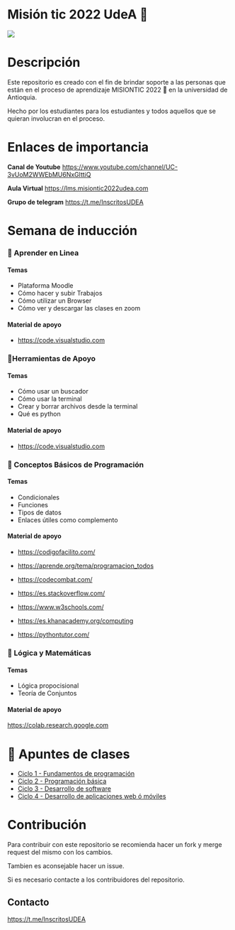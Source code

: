 # Misión tic 2022 UdeA :rocket:

![](https://i.imgur.com/krS8urH.jpg)

# Descripción

Este repositorio es creado con el fin de brindar soporte a las personas que están en el proceso de aprendizaje MISIONTIC 2022 :rocket: en la universidad de Antioquia.

Hecho por los estudiantes para los estudiantes y todos aquellos que se quieran involucran en el proceso.

# Enlaces de importancia

**Canal de Youtube**
https://www.youtube.com/channel/UC-3vUoM2WWEbMU6NxGlttiQ

**Aula Virtual**
https://lms.misiontic2022udea.com

**Grupo de telegram**
https://t.me/InscritosUDEA

# Semana de inducción

### :memo: Aprender en Linea


#### Temas

- Plataforma Moodle
- Cómo hacer y subir Trabajos
- Cómo utilizar un Browser
- Cómo ver y descargar las clases en zoom

#### Material de apoyo

- https://code.visualstudio.com

### :memo:Herramientas de Apoyo

#### Temas

- Cómo usar un buscador
- Cómo usar la terminal
- Crear y borrar archivos desde la terminal
- Qué es python

#### Material de apoyo

- https://code.visualstudio.com

### :memo: Conceptos Básicos de Programación

#### Temas

- Condicionales
- Funciones
- Tipos de datos
- Enlaces útiles como complemento

#### Material de apoyo

- https://codigofacilito.com/

- https://aprende.org/tema/programacion_todos

- https://codecombat.com/

- https://es.stackoverflow.com/

- https://www.w3schools.com/

- https://es.khanacademy.org/computing
- https://pythontutor.com/

### :memo: Lógica y Matemáticas

#### Temas

- Lógica propocisional
- Teoría de Conjuntos

#### Material de apoyo

https://colab.research.google.com

# :rocket: Apuntes de clases

- [Ciclo 1 - Fundamentos de programación](https://github.com/anmaogo/Mision-tic-2022-UdeA/blob/main/Fundamentos%20de%20programaci%C3%B3n.md)
- [Ciclo 2 - Programación básica]()
- [Ciclo 3 - Desarrollo de software]()
- [Ciclo 4 - Desarrollo de aplicaciones web ó móviles]()

# Contribución

Para contribuir con este repositorio se recomienda hacer un fork y merge request del mismo con los cambios.

Tambien es aconsejable hacer un issue.

Si es necesario contacte a los contribuidores del repositorio.


## Contacto

https://t.me/InscritosUDEA
